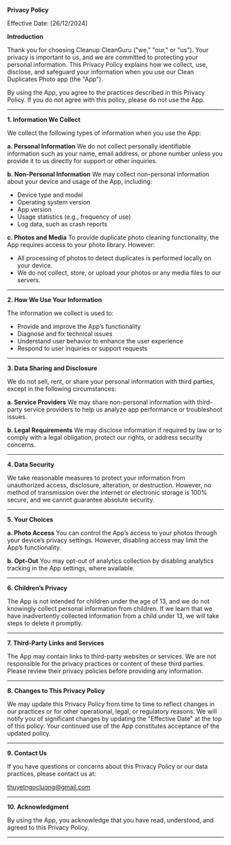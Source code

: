 **Privacy Policy**

Effective Date: [26/12/2024]

**Introduction**

Thank you for choosing Cleanup CleanGuru ("we," "our," or "us"). Your privacy is important to us, and we are committed to protecting your personal information. This Privacy Policy explains how we collect, use, disclose, and safeguard your information when you use our Clean Duplicates Photo app (the "App").

By using the App, you agree to the practices described in this Privacy Policy. If you do not agree with this policy, please do not use the App.

---

**1. Information We Collect**

We collect the following types of information when you use the App:

**a. Personal Information**
We do not collect personally identifiable information such as your name, email address, or phone number unless you provide it to us directly for support or other inquiries.

**b. Non-Personal Information**
We may collect non-personal information about your device and usage of the App, including:
- Device type and model
- Operating system version
- App version
- Usage statistics (e.g., frequency of use)
- Log data, such as crash reports

**c. Photos and Media**
To provide duplicate photo cleaning functionality, the App requires access to your photo library. However:
- All processing of photos to detect duplicates is performed locally on your device.
- We do not collect, store, or upload your photos or any media files to our servers.

---

**2. How We Use Your Information**

The information we collect is used to:
- Provide and improve the App’s functionality
- Diagnose and fix technical issues
- Understand user behavior to enhance the user experience
- Respond to user inquiries or support requests

---

**3. Data Sharing and Disclosure**

We do not sell, rent, or share your personal information with third parties, except in the following circumstances:

**a. Service Providers**
We may share non-personal information with third-party service providers to help us analyze app performance or troubleshoot issues.

**b. Legal Requirements**
We may disclose information if required by law or to comply with a legal obligation, protect our rights, or address security concerns.

---

**4. Data Security**

We take reasonable measures to protect your information from unauthorized access, disclosure, alteration, or destruction. However, no method of transmission over the internet or electronic storage is 100% secure, and we cannot guarantee absolute security.

---

**5. Your Choices**

**a. Photo Access**
You can control the App’s access to your photos through your device’s privacy settings. However, disabling access may limit the App’s functionality.

**b. Opt-Out**
You may opt-out of analytics collection by disabling analytics tracking in the App settings, where available.

---

**6. Children’s Privacy**

The App is not intended for children under the age of 13, and we do not knowingly collect personal information from children. If we learn that we have inadvertently collected information from a child under 13, we will take steps to delete it promptly.

---

**7. Third-Party Links and Services**

The App may contain links to third-party websites or services. We are not responsible for the privacy practices or content of these third parties. Please review their privacy policies before providing any information.

---

**8. Changes to This Privacy Policy**

We may update this Privacy Policy from time to time to reflect changes in our practices or for other operational, legal, or regulatory reasons. We will notify you of significant changes by updating the "Effective Date" at the top of this policy. Your continued use of the App constitutes acceptance of the updated policy.

---

**9. Contact Us**

If you have questions or concerns about this Privacy Policy or our data practices, please contact us at:

thuyetngocluong@gmail.com

---

**10. Acknowledgment**

By using the App, you acknowledge that you have read, understood, and agreed to this Privacy Policy.

---

